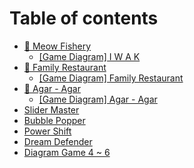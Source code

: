 # Table of contents

* [🎣 Meow Fishery](README.md)
  * [\[Game Diagram\] I W A K](https://drive.google.com/file/d/1Ipyg2TREko1ZO1TuCNbeG-6NsD1VsO8_/view?usp=sharing)
* [🍲 Family Restaurant](family-restaurant/README.md)
  * [\[Game Diagram\] Family Restaurant](https://drive.google.com/file/d/11N9aEclZ1adT43ZJpZtd55wHEvnPeBT0/view?usp=sharing)
* [🍮 Agar - Agar](agar-agar/README.md)
  * [\[Game Diagram\] Agar - Agar](https://drive.google.com/file/d/1uBItui49adInCMr1I96yfCvDMhphr51M/view?usp=sharing)
* [Slider Master](slider-master.md)
* [Bubble Popper](bubble-popper.md)
* [Power Shift](power-shift.md)
* [Dream Defender](dream-defender.md)
* [Diagram Game 4 \~ 6](https://drive.google.com/file/d/1l7jBoYJLzinoomGyFfunJvDdl-P88Ma_/view?usp=sharing)
